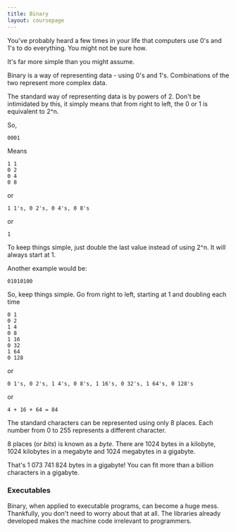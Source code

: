 ```yaml
---
title: Binary
layout: coursepage
---
```


You've probably heard a few times in your life that computers use 0's and 1's to do everything. You might not be sure how.

It's far more simple than you might assume.

Binary is a way of representing data - using 0's and 1's. Combinations of the two represent more complex data.

The standard way of representing data is by powers of 2. Don't be intimidated by this, it simply means that from right to left, the 0 or 1 is equivalent to 2^n.

So,

    0001

Means

    1 1
    0 2
    0 4
    0 8

or

    1 1's, 0 2's, 0 4's, 0 8's
    
or
    
    1

To keep things simple, just double the last value instead of using 2^n. It will always start at 1.

Another example would be:

    01010100
    
So, keep things simple. Go from right to left, starting at 1 and doubling each time

    0 1
    0 2
    1 4
    0 8
    1 16
    0 32
    1 64
    0 128

or

    0 1's, 0 2's, 1 4's, 0 8's, 1 16's, 0 32's, 1 64's, 0 128's

or

    4 + 16 + 64 = 84
    
The standard characters can be represented using only 8 places. Each number from 0 to 255 represents a different character.

8 places (or *bits*) is known as a *byte*. There are 1024 bytes in a kilobyte, 1024 kilobytes in a megabyte and 1024 megabytes in a gigabyte.

That's 1 073 741 824 bytes in a gigabyte! You can fit more than a billion characters in a gigabyte.

### Executables
Binary, when applied to executable programs, can become a huge mess. Thankfully, you don't need to worry about that at all. The libraries already developed makes the machine code irrelevant to programmers.
